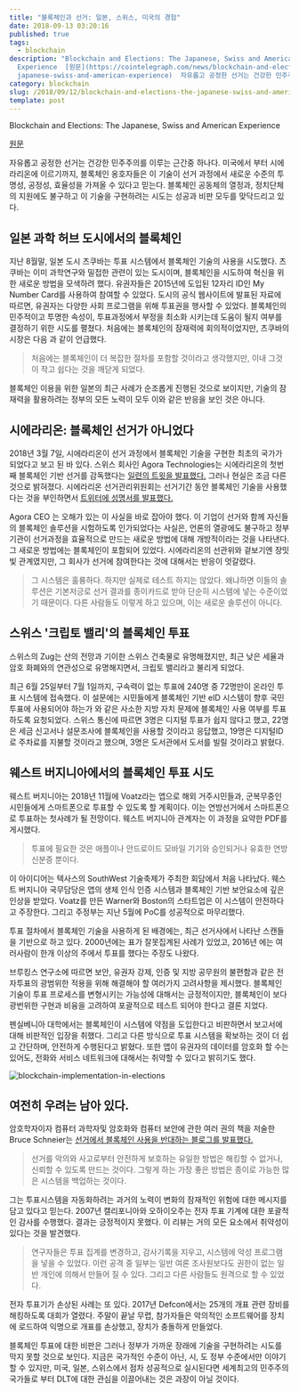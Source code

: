 ```yaml
---
title: "블록체인과 선거: 일본, 스위스, 미국의 경험"
date: 2018-09-13 03:20:16
published: true
tags:
  - blockchain
description: "Blockchain and Elections: The Japanese, Swiss and American
  Experience  [원문](https://cointelegraph.com/news/blockchain-and-elections-the-\
  japanese-swiss-and-american-experience)  자유롭고 공정한 선거는 건강한 민주주의를..."
category: blockchain
slug: /2018/09/12/blockchain-and-elections-the-japanese-swiss-and-american-experience/
template: post
---
```

Blockchain and Elections: The Japanese, Swiss and American Experience


[원문](https://cointelegraph.com/news/blockchain-and-elections-the-japanese-swiss-and-american-experience)

자유롭고 공정한 선거는 건강한 민주주의를 이루는 근간중 하나다. 미국에서 부터 시에라리온에 이르기까지, 블록체인 옹호자들은 이 기술이 선거 과정에서 새로운 수준의 투명성, 공정성, 효율성을 가져올 수 있다고 믿는다. 블록체인 공동체의 열정과, 정치단체의 지원에도 불구하고 이 기술을 구현하려는 시도는 성공과 비판 모두를 맞닥드리고 있다.

## 일본 과학 허브 도시에서의 블록체인

지난 8월말, 일본 도시 츠쿠바는 투표 시스템에서 블록체인 기술의 사용을 시도했다. 츠쿠바는 이미 과학연구와 밀접한 관련이 있는 도시이며, 블록체인을 시도하여 혁신을 위한 새로운 방법을 모색하려 했다. 유권자들은 2015년에 도입된 12자리 ID인 My Number Card를 사용하여 참여할 수 있었다. 도시의 공식 웹사이트에 발표된 자료에 따르면, 유권자는 다양한 사회 프로그램을 위해 투표권을 행사할 수 있었다. 블록체인의 민주적이고 투명한 속성이, 투표과정에서 부정을 최소화 시키는데 도움이 될지 여부를 결정하기 위한 시도를 펼쳤다. 처음에는 블록체인의 잠재력에 회의적이었지만, 츠쿠바의 시장은 다음 과 같이 언급했다.

> 처음에는 블록체인이 더 복잡한 절차를 포함할 것이라고 생각했지만, 이내 그것이 작고 쉽다는 것을 깨닫게 되었다. 

블록체인 이용을 위한 일본의 최근 사례가 순조롭게 진행된 것으로 보이지만, 기술의 잠재력을 활용하려는 정부의 모든 노력이 모두 이와 같은 반응을 보인 것은 아니다.

## 시에라리온: 블록체인 선거가 아니었다

2018년 3월 7일, 시에라리온이 선거 과정에서 블록체인 기술을 구현한 최초의 국가가 되었다고 보고 된 바 있다. 스위스 회사인 Agora Technologies는 시에라리온의 첫번째 블록체인 기반 선거를 감독했다는 [일련의 트윗을 발표했다.](https://twitter.com/AgoraBlockchain/status/974322434265370624) 그러나 현실은 조금 다른 것으로 밝혀졌다. 시에라리온 선거관리위원회는 선거기간 동안 블록체인 기술을 사용했다는 것을 부인하면서 [트위터에 성명서를 발표했다.](https://twitter.com/NECsalone/status/975773726703804419) 

Agora CEO 는 오해가 있는 이 사실을 바로 잡아야 했다. 이 기업이 선거와 함께 자신들의 블록체인 솔루션을 시험하도록 인가되었다는 사실은, 언론의 열광에도 불구하고 정부기관이 선거과정을 효율적으로 만드는 새로운 방법에 대해 개방적이라는 것을 나타낸다. 그 새로운 방법에는 블록체인이 포함되어 있었다. 시에라리온의 선관위와 겉보기엔 장밋빛 관계였지만, 그 회사가 선거에 참여한다는 것에 대해서는 반응이 엇갈렸다. 

> 그 시스템은 훌륭하다. 하지만 실제로 테스트 하지는 않았다. 왜냐하면 이들의 솔루션은 기본저긍로 선거 결과를 종이카드로 받아 단순히 시스템에 넣는 수준이었기 때문이다. 다른 사람들도 이렇게 하고 있으며, 이는 새로운 솔루션이 아니다.

## 스위스 '크립토 밸리'의 블록체인 투표

스위스의 Zug는 산의 전망과 기이한 스위스 건축물로 유명해졌지만, 최근 낮은 세율과 암호 화폐와의 연관성으로 유명해지면서, 크립토 밸리라고 불리게 되었다.

최근 6월 25일부터 7월 1일까지, 구속력이 없는 투표에 240명 중 72명만이 온라인 투표 시스템에 접속했다. 이 설문에는 시민들에게 블록체인 기반 eID 시스템이 향후 국민 투표에 사용되어야 하는가 와 같은 사소한 지방 자치 문제에 블록체인 사용 여부를 투표하도록 요청되었다. 스위스 통신에 따르면 3명은 디지털 투표가 쉽지 않다고 했고, 22명은 세금 신고서나 설문조사에 블록체인을 사용할 것이라고 응답했고, 19명은 디지털ID로 주차료를 지불할 것이라고 했으며, 3명은 도서관에서 도서를 빌릴 것이라고 밝혔다. 

## 웨스트 버지니아에서의 블록체인 투표 시도

웨스트 버지니아는 2018년 11월에 Voatz라는 앱으로 해외 거주시민들과, 군복무중인 시민들에게 스마트폰으로 투표할 수 있도록 할 계획이다. 이는 연방선거에서 스마트폰으로 투표하는 첫사례가 될 전망이다. 웨스트 버지니아 관계자는 이 과정을 요약한 PDF를 게시했다.

> 투표에 필요한 것은 애플이나 안드로이드 모바일 기기와 승인되거나 유효한 연방 신분증 뿐이다.

이 아이디어는 텍사스의 SouthWest 기술축제가 주최한 회담에서 처음 나타났다. 웨스트 버지니아 국무담당은 앱의 생체 인식 인증 시스템과 블록체인 기반 보안요소에 깊은 인상을 받았다. Voatz를 만든 Warner와 Boston의 스타트업은 이 시스템이 안전하다고 주장한다. 그리고 주정부는 지난 5월에 PoC를 성공적으로 마무리했다. 

투표 절차에서 블록체인 기술을 사용하게 된 배경에는, 최근 선거사에서 나타난 스캔들을 기반으로 하고 있다. 2000년에는 표가 잘못집계된 사례가 있었고, 2016년 에는 여러사람이 한개 이상의 주에서 투표를 했다는 주장도 나왔다. 

브루킹스 연구소에 따르면 보안, 유권자 강제, 인증 및 지방 공무원의 불편함과 같은 전자투표의 광범위한 적용을 위해 해결해야 할 여러가지 고려사항을 제시했다. 블록체인 기술이 투표 프로세스를 변형시키는 가능성에 대해서는 긍정적이지만, 블록체인이 보다 광번위한 구현과 비융을 고려하여 포괄적으로 테스트 되어야 한다고 결론 지었다.

펜실베니아 대학에서는 블록체인이 시스템에 약점을 도입한다고 비판하면서 보고서에 대해 비판적인 입장을 취했다. 그리고 다른 방식으로 투표 시스템을 확보하는 것이 더 쉽고 간단하며, 안전하게 수행된다고 밝혔다. 또한 앱이 유권자의 데이터를 암호화 할 수는 있어도, 전화와 서비스 네트워크에 대해서는 취약할 수 있다고 밝히기도 했다.

![blockchain-implementation-in-elections](https://s3.cointelegraph.com/storage/uploads/view/8e9372ed73d4ad260c8834f38b4f45ef.png)

## 여전히 우려는 남아 있다.

암호학자이자 컴퓨터 과학자및 암호화와 컴퓨터 보안에 관한 여러 권의 책을 저술한 Bruce Schneier는 [선거에서 블록체인 사용을 반대하는 블로그를 발표했다.](https://www.schneier.com/blog/archives/2018/04/securing_electi_1.html)

> 선거를 악의와 사고로부터 안전하게 보호하는 유일한 방법은 해킹할 수 없거나, 신뢰할 수 있도록 만드는 것이다. 그렇게 하는 가장 좋은 방법은 종이로 가능한 많은 시스템을 백업하는 것이다. 

그는 투표시스템을 자동화하려는 과거의 노력이 변화의 잠재적인 위험에 대한 메시지를 담고 있다고 믿는다. 2007년 캘리포니아와 오하이오주는 전자 투표 기계에 대한 포괄적인 감사를 수행했다. 결과는 긍정적이지 못했다. 이 리뷰는 거의 모든 요소에서 취약성이 있다는 것을 발견했다.

> 연구자들은 투표 집계를 변경하고, 감사기록을 지우고, 시스템에 악성 프로그램을 넣을 수 있었다. 이런 공격 중 일부는 일반 여론 조사원보다도 권한이 없는 일반 개인에 의해서 만들어 질 수 있다. 그리고 다른 사람들도 원격으로 할 수 있었다.

전자 투표기가 손상된 사례는 또 있다. 2017년 Defcon에서는 25개의 개표 관련 장비를 해킹하도록 대회가 열렸다. 주말이 끝날 무렵, 참가자들은 악의적인 소프트웨어를 장치에 로드하여 익명으로 개표를 손상했고, 장치가 충돌하게 만들었다. 

블록체인 투표에 대한 비판은 그러나 정부가 가까운 장래에 기술을 구현하려는 시도를 막지 못할 것으로 보인다. 지금은 국가적인 수준이 아닌, 시, 도 정부 수준에서만 이야기 할 수 있지만, 미국, 일본, 스위스에서 점차 성공적으로 실시된다면 세계최고의 민주주의 국가들로 부터 DLT에 대한 관심을 이끌어내는 것은 과장이 아닐 것이다.
